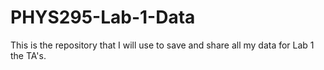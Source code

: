 # PHYS295-Lab-1-Data
This is the repository that I will use to save and share all my data for Lab 1 the TA's.
